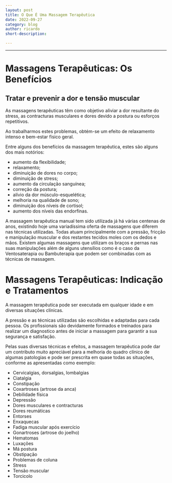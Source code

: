 ```yaml
---
layout: post
title: O Que É Uma Massagem Terapêutica
date: 2022-09-27
category: blog
author: ricardo
short-description: 

---
```

***

# Massagens Terapêuticas: Os Benefícios

## Tratar e prevenir a dor e tensão muscular

As massagens terapêuticas têm como objetivo aliviar a dor resultante do stress, as contracturas musculares e dores devido a postura ou esforços repetitivos. 

Ao trabalharmos estes problemas, obtém-se um efeito de relaxamento intenso e bem-estar físico geral.

Entre alguns dos benefícios da massagem terapêutica, estes são alguns dos mais notórios:

* aumento da flexibilidade;
* relaxamento;
* diminuição de dores no corpo;
* diminuição de stress;
* aumento da circulação sanguínea;
* correção da postura;
* alívio da dor músculo-esquelética;
* melhoria na qualidade de sono;
* diminuição dos níveis de cortisol;
* aumento dos níveis das endorfinas.

A massagem terapêutica manual tem sido utilizada já há várias centenas de anos, existindo hoje uma variadíssima oferta de massagens que diferem nas técnicas utilizadas. Todas atuam principalmente com a pressão, fricção e manipulação muscular e dos restantes tecidos moles com os dedos e mãos. Existem algumas massagens que utilizam os braços e pernas nas suas manipulações além de alguns utensílios como é o caso da Ventosaterapia ou Bambuterapia que podem ser combinadas com as técnicas de massagem.

# Massagens Terapêuticas: Indicação e Tratamentos

A massagem terapêutica pode ser executada em qualquer idade e em diversas situações clínicas.

A pressão e as técnicas utilizadas são escolhidas e adaptadas para cada pessoa. Os profissionais são devidamente formados e treinados para realizar um diagnostico antes de iniciar a massagem para garantir a sua segurança e satisfação.

Pelas suas diversas técnicas e efeitos, a massagem terapêutica pode dar um contributo muito apreciável para a melhoria do quadro clínico de algumas patologias e pode ser prescrita em quase todas as situações, conforme as apresentadas como exemplo:

* Cervicalgias, dorsalgias, lombalgias
* Ciatalgia
* Constipação
* Coxartroses (artrose da anca)
* Debilidade física
* Depressão
* Dores musculares e contracturas
* Dores reumáticas
* Entorses
* Enxaquecas
* Fadiga muscular após exercício
* Gonartroses (artrose do joelho)
* Hematomas
* Luxações
* Má postura
* Obstipação
* Problemas de coluna
* Stress
* Tensão muscular
* Torcicolo